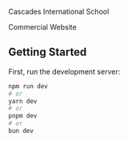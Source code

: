 Cascades International School

Commercial Website

## Getting Started

First, run the development server:

```bash
npm run dev
# or
yarn dev
# or
pnpm dev
# or
bun dev
```
